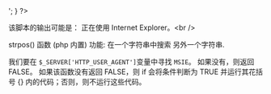 <?php
if (strpos($_SERVER['HTTP_USER_AGENT'], 'MSIE') !== FALSE) {
    echo '正在使用 Internet Explorer。<br />';
}
?>

该脚本的输出可能是：
正在使用 Internet Explorer。\<br /\>



strpos() 函数 (php 内置)
功能: 在一个字符串中搜索 另外一个字符串.

我们要在 `$_SERVER['HTTP_USER_AGENT']`变量中寻找 `MSIE`。
如果没有，则返回 FALSE。
如果该函数没有返回 FALSE，则 if 会将条件判断为 TRUE 并运行其花括号 {} 内的代码；否则，则不运行这些代码。



